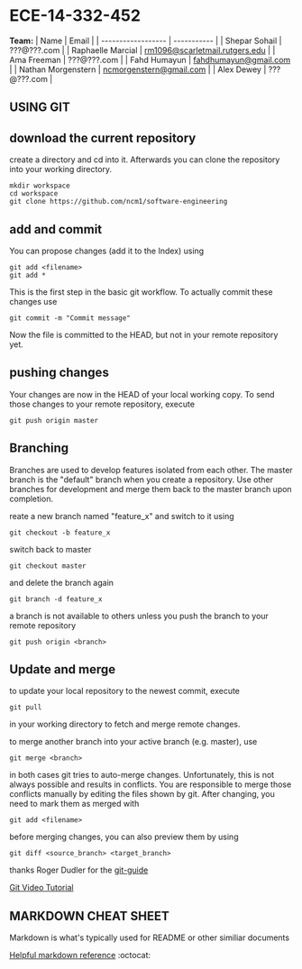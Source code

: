# ECE-14-332-452
**Team:**
| Name               | Email       | 
| ------------------ | ----------- |
| Shepar Sohail      | ???@???.com |
| Raphaelle Marcial  | rm1096@scarletmail.rutgers.edu |
| Ama Freeman        | ???@???.com |
| Fahd Humayun       | fahdhumayun@gmail.com |
| Nathan Morgenstern | ncmorgenstern@gmail.com | 
| Alex Dewey         | ???@???.com |

 
## USING GIT
## download the current repository
create a directory and cd into it. Afterwards you can clone the repository into your working directory.
```
mkdir workspace
cd workspace
git clone https://github.com/ncm1/software-engineering
```

## add and commit
You can propose changes (add it to the Index) using
```
git add <filename>   
git add * 
```
This is the first step in the basic git workflow. To actually commit these changes use
```
git commit -m "Commit message"
```
Now the file is committed to the HEAD, but not in your remote repository yet.

## pushing changes

Your changes are now in the HEAD of your local working copy. To send those changes to your remote repository, execute 
```
git push origin master
```
## Branching
Branches are used to develop features isolated from each other. The master branch is the "default" branch when you create a repository. Use other branches for development and merge them back to the master branch upon completion.

reate a new branch named "feature_x" and switch to it using
```
git checkout -b feature_x
```
switch back to master
```
git checkout master
```
and delete the branch again
```
git branch -d feature_x
```
a branch is not available to others unless you push the branch to your remote repository
```
git push origin <branch>
```

## Update and merge
to update your local repository to the newest commit, execute 
```
git pull
```
in your working directory to fetch and merge remote changes.

to merge another branch into your active branch (e.g. master), use
```
git merge <branch>
```
in both cases git tries to auto-merge changes. Unfortunately, this is not always possible and results in conflicts. You are responsible to merge those conflicts manually by editing the files shown by git. After changing, you need to mark them as merged with
```
git add <filename>
```
before merging changes, you can also preview them by using
```
git diff <source_branch> <target_branch>
```

thanks Roger Dudler for the [git-guide](http://rogerdudler.github.io/git-guide/)

[Git Video Tutorial](https://www.youtube.com/watch?v=r63f51ce84A)

## MARKDOWN CHEAT SHEET 
Markdown is what's typically used for README or other similiar documents

[Helpful markdown reference](https://github.com/adam-p/markdown-here/wiki/Markdown-Cheatsheet) :octocat:
